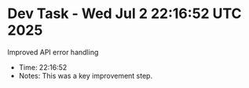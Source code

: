 # Dev Task - Wed Jul  2 22:16:52 UTC 2025
Improved API error handling
- Time: 22:16:52
- Notes: This was a key improvement step.
